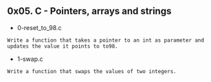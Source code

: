 ## 0x05. C - Pointers, arrays and strings

- 0-reset_to_98.c
```
Write a function that takes a pointer to an int as parameter and updates the value it points to to98.
```
- 1-swap.c
```
Write a function that swaps the values of two integers.
```
